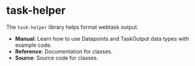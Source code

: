 # task-helper

The `task-helper` library helps format webtask output.

- **Manual**: Learn how to use Datapoints and TaskOutput data types with example code.
- **Reference**: Documentation for classes.
- **Source**: Source code for classes.
